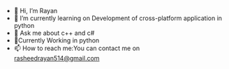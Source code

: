 - 👋 Hi, I’m Rayan
- 🌱 I’m currently learning on Development of cross-platform application in python
- 💬 Ask me about c++ and c#
- 🌱Currently Working in python
- 📫 How to reach me:You can contact me on rasheedrayan514@gmail.com
